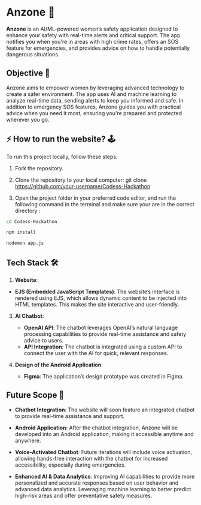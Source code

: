 # Anzone 🚨

**Anzone** is an AI/ML-powered women’s safety application designed to enhance your safety with real-time alerts and critical support. The app notifies you when you're in areas with high crime rates, offers an SOS feature for emergencies, and provides advice on how to handle potentially dangerous situations.

## Objective 🎯

Anzone aims to empower women by leveraging advanced technology to create a safer environment. The app uses AI and machine learning to analyze real-time data, sending alerts to keep you informed and safe. In addition to emergency SOS features, Anzone guides you with practical advice when you need it most, ensuring you're prepared and protected wherever you go.

## ⚡ How to run the website? 🕹️

  To run this project locally, follow these steps:

1. Fork the repository.

2. Clone the repository to your local computer:
    git clone https://github.com/your-username/Codess-Hackathon

3. Open the project folder in your preferred code editor, and run the following command in the terminal and make sure your are in the correct directory :
   

```bash
cd Codess-Hackathon
```


```bash
npm install 
```

```bash
nodemon app.js
```

## Tech Stack 🛠️

1. **Website**:
- **EJS (Embedded JavaScript Templates)**: The website’s interface is rendered using EJS, which     allows dynamic content to be injected into HTML templates. This makes the site interactive and user-friendly.

3. **AI Chatbot**:
    - **OpenAI API**: The chatbot leverages OpenAI’s natural language processing capabilities to provide real-time assistance and safety advice to users.
    - **API Integration**: The chatbot is integrated using a custom API to connect the user with the AI for quick, relevant responses.

4. **Design of the Android Application**:
    - **Figma**: The application’s design prototype was created in Figma.


## Future Scope 🚀

- **Chatbot Integration**: The website will soon feature an integrated chatbot to provide real-time assistance and support.

- **Android Application**: After the chatbot integration, Anzone will be developed into an Android application, making it accessible anytime and anywhere.

- **Voice-Activated Chatbot**: Future iterations will include voice activation, allowing hands-free interaction with the chatbot for increased accessibility, especially during emergencies.

- **Enhanced AI & Data Analytics**: Improving AI capabilities to provide more personalized and accurate responses based on user behavior and advanced data analytics. Leveraging machine learning to better predict high-risk areas and offer preventative safety measures.

